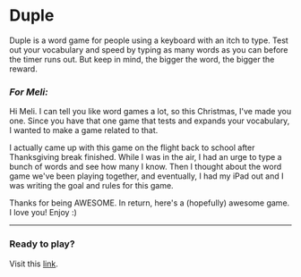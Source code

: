 # Duple
Duple is a word game for people using a keyboard with an itch to type. Test out your vocabulary and speed
by typing as many words as you can before the timer runs out. But keep in mind, the bigger the word, the bigger the reward.

### *For Meli:*

Hi Meli. I can tell you like word games a lot, so this Christmas, I've made you one. Since you have that one game that tests
and expands your vocabulary, I wanted to make a game related to that.

I actually came up with this game on the flight back to school after Thanksgiving break finished. While I was in the air, I
had an urge to type a bunch of words and see how many I know. Then I thought about the word game we've been playing together,
and eventually, I had my iPad out and I was writing the goal and rules for this game.

Thanks for being AWESOME. In return, here's a (hopefully) awesome game. I love you! Enjoy :)

---

### Ready to play?
Visit this [link](https://github.com/allx-g/duple/).
